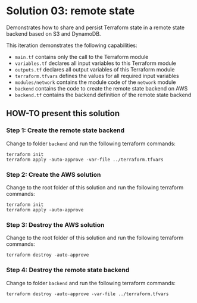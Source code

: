 # Solution 03: remote state 

Demonstrates how to share and persist Terraform state in a remote state backend based on S3 and DynamoDB.

This iteration demonstrates the following capabilities:

* `main.tf` contains only the call to the Terraform module
* `variables.tf` declares all input variables to this Terraform module
* `outputs.tf` declares all output variables of this Terraform module
* `terraform.tfvars` defines the values for all required input variables
* `modules/network` contains the module code of the `network` module
* `backend` contains the code to create the remote state backend on AWS
* `backend.tf` contains the backend definition of the remote state backend

## HOW-TO present this solution

### Step 1: Create the remote state backend

Change to folder `backend` and run the following terraform commands:

```shell
terraform init 
terraform apply -auto-approve -var-file ../terraform.tfvars
```

### Step 2: Create the AWS solution 

Change to the root folder of this solution and run the following terraform commands:

```shell
terraform init 
terraform apply -auto-approve
```

### Step 3: Destroy the AWS solution

Change to the root folder of this solution and run the following terraform commands:

```shell
terraform destroy -auto-approve
```

### Step 4: Destroy the remote state backend

Change to folder `backend` and run the following terraform commands:

```shell
terraform destroy -auto-approve -var-file ../terraform.tfvars
```

